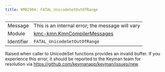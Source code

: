 ```yaml
---
title: KM02904: FATAL_UnicodeSetOutOfRange
---
```


|            |           |
|------------|---------- |
| Message    | This is an internal error; the message will vary |
| Module     | [kmc-kmn.KmnCompilerMessages](kmc-kmn.kmncompilermessages) |
| Identifier | `FATAL_UnicodeSetOutOfRange` |

Raised when caller to UnicodeSet functions provides an invalid buffer. If
you experience this error, it should be reported to the Keyman team for
resolution via https://github.com/keymanapp/keyman/issues/new.
